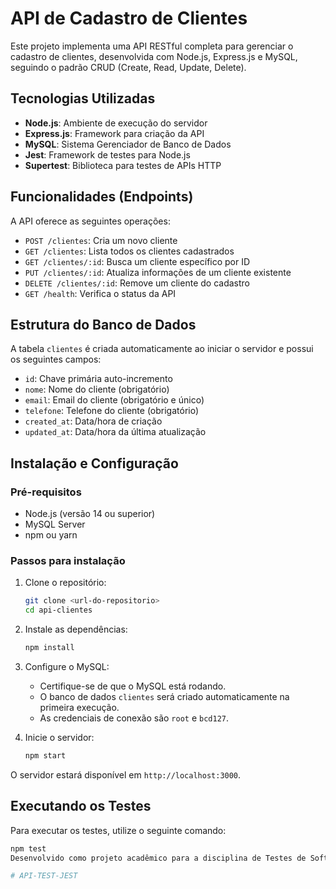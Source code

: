 # API de Cadastro de Clientes

Este projeto implementa uma API RESTful completa para gerenciar o cadastro de clientes, desenvolvida com Node.js, Express.js e MySQL, seguindo o padrão CRUD (Create, Read, Update, Delete).

## Tecnologias Utilizadas

* **Node.js**: Ambiente de execução do servidor
* **Express.js**: Framework para criação da API
* **MySQL**: Sistema Gerenciador de Banco de Dados
* **Jest**: Framework de testes para Node.js
* **Supertest**: Biblioteca para testes de APIs HTTP

## Funcionalidades (Endpoints)

A API oferece as seguintes operações:

* `POST /clientes`: Cria um novo cliente
* `GET /clientes`: Lista todos os clientes cadastrados
* `GET /clientes/:id`: Busca um cliente específico por ID
* `PUT /clientes/:id`: Atualiza informações de um cliente existente
* `DELETE /clientes/:id`: Remove um cliente do cadastro
* `GET /health`: Verifica o status da API

## Estrutura do Banco de Dados

A tabela `clientes` é criada automaticamente ao iniciar o servidor e possui os seguintes campos:

* `id`: Chave primária auto-incremento
* `nome`: Nome do cliente (obrigatório)
* `email`: Email do cliente (obrigatório e único)
* `telefone`: Telefone do cliente (obrigatório)
* `created_at`: Data/hora de criação
* `updated_at`: Data/hora da última atualização

## Instalação e Configuração

### Pré-requisitos

* Node.js (versão 14 ou superior)
* MySQL Server
* npm ou yarn

### Passos para instalação

1.  Clone o repositório:
    ```bash
    git clone <url-do-repositorio>
    cd api-clientes
    ```

2.  Instale as dependências:
    ```bash
    npm install
    ```

3.  Configure o MySQL:
    * Certifique-se de que o MySQL está rodando.
    * O banco de dados `clientes` será criado automaticamente na primeira execução.
    * As credenciais de conexão são `root` e `bcd127`.

4.  Inicie o servidor:
    ```bash
    npm start
    ```

O servidor estará disponível em `http://localhost:3000`.

## Executando os Testes

Para executar os testes, utilize o seguinte comando:

```bash
npm test
Desenvolvido como projeto acadêmico para a disciplina de Testes de Software - SENAI.

#   A P I - T E S T - J E S T 
 
 
